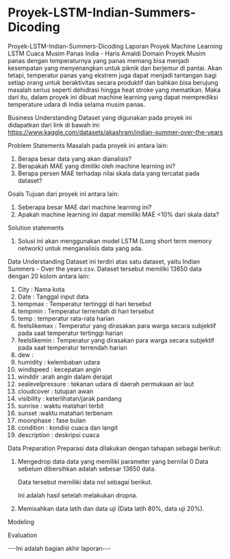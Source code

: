 # Proyek-LSTM-Indian-Summers-Dicoding
Proyek-LSTM-Indian-Summers-Dicoding
Laporan Proyek Machine Learning LSTM Cuaca Musim Panas India - Haris Amaldi
Domain Proyek
Musim panas dengan temperaturnya yang panas memang bisa menjadi kesempatan yang menyenangkan untuk piknik dan berjemur di pantai. Akan tetapi, temperatur panas yang ekstrem juga dapat menjadi tantangan bagi setiap orang untuk beraktivitas secara produktif dan bahkan bisa berujung masalah serius seperti dehidrasi hingga heat stroke yang mematikan. Maka dari itu, dalam proyek ini dibuat machine learning yang dapat memprediksi temperature udara di India selama musim panas.

Business Understanding
Dataset yang digunakan pada proyek ini didapatkan dari link di bawah ini: https://www.kaggle.com/datasets/akashram/indian-summer-over-the-years

Problem Statements
Masalah pada proyek ini antara lain:
1. Berapa besar data yang akan dianalisis?
2. Berapakah MAE yang dimiliki oleh machine learning ini?
3. Berapa persen MAE terhadap nilai skala data yang tercatat pada dataset?

Goals
Tujuan dari proyek ini antara lain:
1. Seberapa besar MAE dari machine learning ini?
2. Apakah machine learning ini dapat memiliki MAE <10% dari skala data?


Solution statements
1. Solusi ini akan menggunakan model LSTM (Long short term memory network) untuk menganalisis data yang ada.

Data Understanding
Dataset ini terdiri atas satu dataset, yaitu Indian Summers - Over the years.csv. Dataset tersebut memiliki 13650 data dengan 20 kolom antara lain:
1. City : Nama kota
2. Date : Tanggal input data
3. tempmax : Temperatur tertinggi di hari tersebut
4. tempmin : Temperatur terrendah di hari tersebut
5. temp : temperatur rata-rata harian
6. feelslikemax : Temperatur yang dirasakan para warga secara subjektif pada saat temperatur tertinggi harian
7. feelslikemin : Temperatur yang dirasakan para warga secara subjektif pada saat temperatur terrendah harian
8. dew :
9. humidity : kelembaban udara
10. windspeed : kecepatan angin
11. winddir :arah angin dalam derajat
12. sealevelpressure : tekanan udara di daerah permukaan air laut
13. cloudcover : tutupan awan
14. visibility : keterlihatan/jarak pandang
15. sunrise : waktu matahari terbit
16. sunset :waktu matahari terbenam
17. moonphase : fase bulan
18. condition : kondisi cuaca dan langit
19. description : deskripsi cuaca

Data Preparation
Preparasi data dilakukan dengan tahapan sebagai berikut:
1. Mengedrop data data yang memiliki parameter yang bernilai 0
   Data sebelum dibersihkan adalah sebesar 13650 data.

   Data tersebut memiliki data nol sebagai berikut.

   Ini adalah hasil setelah melakukan dropna.
   
3. Memisahkan data latih dan data uji (Data latih 80%, data uji 20%).

Modeling

Evaluation

---Ini adalah bagian akhir laporan---
